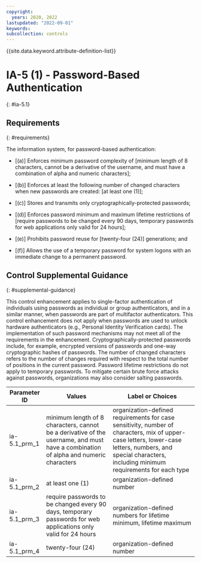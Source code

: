 ```yaml
---
copyright:
  years: 2020, 2022
lastupdated: "2022-09-01"
keywords: 
subcollection: controls
---
```



{{site.data.keyword.attribute-definition-list}}


# IA-5 (1) - Password-Based Authentication
{: #ia-5.1}

## Requirements
{: #requirements}

The information system, for password-based authentication:

- \[(a)\] Enforces minimum password complexity of [minimum length of 8 characters, cannot be a derivative of the username, and must have a combination of alpha and numeric characters];

- \[(b)\] Enforces at least the following number of changed characters when new passwords are created: [at least one (1)];

- \[(c)\] Stores and transmits only cryptographically-protected passwords;

- \[(d)\] Enforces password minimum and maximum lifetime restrictions of [require passwords to be changed every 90 days, temporary passwords for web applications only valid for 24 hours];

- \[(e)\] Prohibits password reuse for [twenty-four (24)] generations; and

- \[(f)\] Allows the use of a temporary password for system logons with an immediate change to a permanent password.

## Control Supplemental Guidance
{: #supplemental-guidance}

This control enhancement applies to single-factor authentication of individuals using passwords as individual or group authenticators, and in a similar manner, when passwords are part of multifactor authenticators. This control enhancement does not apply when passwords are used to unlock hardware authenticators (e.g., Personal Identity Verification cards). The implementation of such password mechanisms may not meet all of the requirements in the enhancement. Cryptographically-protected passwords include, for example, encrypted versions of passwords and one-way cryptographic hashes of passwords. The number of changed characters refers to the number of changes required with respect to the total number of positions in the current password. Password lifetime restrictions do not apply to temporary passwords. To mitigate certain brute force attacks against passwords, organizations may also consider salting passwords.

| Parameter ID | Values | Label or Choices |
|---|---|---|
| ia-5.1_prm_1 | minimum length of 8 characters, cannot be a derivative of the username, and must have a combination of alpha and numeric characters | organization-defined requirements for case sensitivity, number of characters, mix of upper-case letters, lower-case letters, numbers, and special characters, including minimum requirements for each type |
| ia-5.1_prm_2 | at least one (1) | organization-defined number |
| ia-5.1_prm_3 | require passwords to be changed every 90 days, temporary passwords for web applications only valid for 24 hours | organization-defined numbers for lifetime minimum, lifetime maximum |
| ia-5.1_prm_4 | twenty-four (24) | organization-defined number |